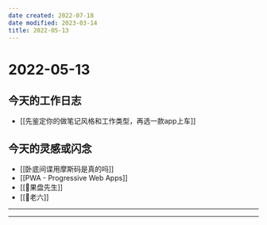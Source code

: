```yaml
---
date created: 2022-07-18
date modified: 2023-03-14
title: 2022-05-13
---
```


# 2022-05-13

## 今天的工作日志

- [[先鉴定你的做笔记风格和工作类型，再选一款app上车]]

## 今天的灵感或闪念

- [[卧底间谍用摩斯码是真的吗]]
- [[PWA - Progressive Web Apps]]
- [[🐤果盘先生]]
- [[🐤老六]]
---
---
